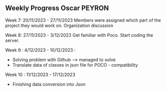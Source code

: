 Weekly Progress Oscar PEYRON 
-----------------------------

Week 7: 20/11/2023 - 27/11/2023 
Members were assigned which part of the project they would work on. 
Organization discussion 

Week 8: 27/11/2023 - 3/12/2023 
Get familiar with Poco. Start coding  the server. 

Week 9 : 4/12/2023 - 10/12/2023 : 
- Solving problem with Github --> managed to solve
- Translate data of classes in json file for POCO - compatibility

Week 10 : 11/12/2023 - 17/12/2023
- Finishing data conversion into Json 
  




